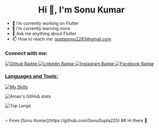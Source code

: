 
 <h1 align="center">Hi 👋, I'm Sonu Kumar</h1>

- 🔭 I’m currently working on Flutter
- 🌱 I’m currently learning more
- 💬 Ask me anything about Flutter 
- 📫 How to reach me: guptasonu2283@gmail.com
  
### Connect with me:
<div id="badges">
  <a href="https://github.com/Sonu">
    <img src="https://img.shields.io/badge/Github-black?style=for-the-badge&logo=Github&logoColor=black" alt="Github Badge"/>
  </a>
  <a href="https://www.linkedin.com/in/sonu-kumar-5880b9282?utm_source=share&utm_campaign=share_via&utm_content=profile&utm_medium=android_app">
    <img src="https://img.shields.io/badge/Linkedin-blue?style=for-the-badge&logo=linkedin&logoColor=white" alt="Linkedin Badge"/>
  </a>
   <a href="https://www.instagram.com/sonukr705065/profilecard/?igsh=MTZ4NTVjY2QzcmMxdA==">
    <img src="https://img.shields.io/badge/Instagram-purple?style=for-the-badge&logo=instagram&logoColor=white" alt="Instagram Badge"/>
  </a>
   <a href="https://www.facebook.com/profile.php?id=100086512293988&mibextid=JRoKGi">
    <img src="https://img.shields.io/badge/Facebook-blue?style=for-the-badge&logo=facebook&logoColor=white" alt="Facebook Badge"/>
  
</div>

### Languages and Tools:
[![My Skills](https://skillicons.dev/icons?i=flutter,dart,firebase,github,git,postman,figma,xd&perline=5)](https://skillicons.dev)

![Aman's GitHub stats](https://github-readme-stats.vercel.app/api?username=AmanRizvi786&show_icons=true&theme=dark)

![Top Langs](https://github-readme-stats.vercel.app/api/top-langs/?username=AmanRizvi786&theme=dark)


<br>
⭐️ From [Sonu Kumar](https://github.com/SonuGupta225)
## Hi there 👋
